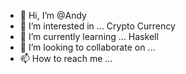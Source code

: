 - 👋 Hi, I’m @Andy
- 👀 I’m interested in ... Crypto Currency 
- 🌱 I’m currently learning ... Haskell
- 💞️ I’m looking to collaborate on ... 
- 📫 How to reach me ...

<!---
AMarcinS/AMarcinS is a ✨ special ✨ repository because its `README.md` (this file) appears on your GitHub profile.
You can click the Preview link to take a look at your changes.
--->
